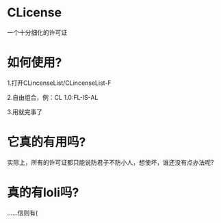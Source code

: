 # CLicense
一个十分细化的许可证
# 如何使用?
1.打开CLincenseList/CLincenseList-F

2.自由组合，例：CL 1.0:FL-IS-AL

3.用就完事了
# 它真的有用吗?
实际上，所有的许可证都只能说防君子不防小人，想使坏，谁还没有点办法呢?
# 真的有loli吗?
......信则有(
